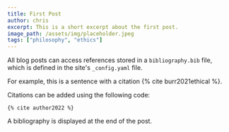 ```yaml
---
title: First Post
author: chris
excerpt: This is a short excerpt about the first post.
image_path: /assets/img/placeholder.jpeg
tags: ["philosophy", "ethics"]
---
```


All blog posts can access references stored in a `bibliography.bib` file, which is defined in the site's `_config.yaml` file. 

For example, this is a sentence with a citation {% cite burr2021ethical %}.

Citations can be added using the following code:

`{% cite author2022 %}`

A bibliography is displayed at the end of the post.